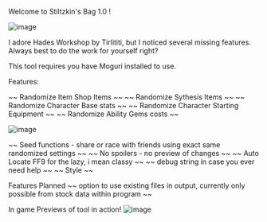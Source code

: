 Welcome to Stiltzkin's Bag 1.0 !

![image](https://user-images.githubusercontent.com/50529377/131262849-0f2f8fbd-ff62-43b9-9921-a833aecbd2ef.png)



I adore Hades Workshop by Tirlititi, but I noticed several missing features. Always best to do the work for yourself right?

This tool requires you have Moguri installed to use.

Features:

~~ Randomize Item Shop Items ~~
~~ Randomize Sythesis Items ~~
~~ Randomize Character Base stats ~~
~~ Randomize Character Starting Equipment ~~
~~ Randomize Ability Gems costs ~~

![image](https://user-images.githubusercontent.com/50529377/131262837-c18ccdd5-65c6-4e34-b879-4eb87d8516b0.png)


~~ Seed functions - share or race with friends using exact same randomized settings ~~
~~ No spoilers - no preview of changes   ~~
~~ Auto Locate FF9 for the lazy, i mean classy  ~~
~~ debug string in case you ever need help ~~
~~ Style   ~~




Features Planned
~~ option to use existing files in output, currently only possible from stock data within program  ~~


In game Previews of tool in action!
![image](https://user-images.githubusercontent.com/50529377/131262841-ca70af4d-3e24-4d8c-b511-bf5bf15707d2.png)
